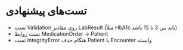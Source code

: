 # تست‌های پیشنهادی
- تست Validation روی مقادیر LabResult (مثلاً HbA1c باید بین 3 تا 15 باشد)
- تست روابط MedicationOrder → Patient
- تست IntegrityError هنگام حذف Patient با Encounter وابسته